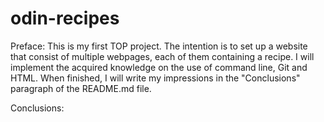 # odin-recipes
Preface: This is my first TOP project. The intention is to set up a website that consist of multiple webpages, each of them containing a recipe. I will implement the acquired knowledge on the use of command line, Git and HTML. When finished, I will write my impressions in the "Conclusions" paragraph of the README.md file.

Conclusions: